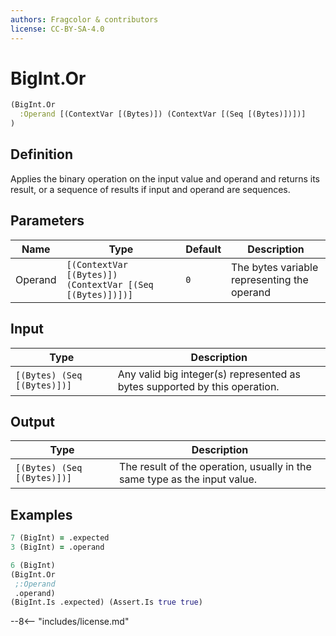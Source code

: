 ```yaml
---
authors: Fragcolor & contributors
license: CC-BY-SA-4.0
---
```



# BigInt.Or

```clojure
(BigInt.Or
  :Operand [(ContextVar [(Bytes)]) (ContextVar [(Seq [(Bytes)])])]
)
```


## Definition

Applies the binary operation on the input value and operand and returns its result, or a sequence of results if input and operand are sequences.


## Parameters

| Name | Type | Default | Description |
|------|------|---------|-------------|
| Operand | `[(ContextVar [(Bytes)]) (ContextVar [(Seq [(Bytes)])])]` | `0` | The bytes variable representing the operand |


## Input

| Type | Description |
|------|-------------|
| `[(Bytes) (Seq [(Bytes)])]` | Any valid big integer(s) represented as bytes supported by this operation. |


## Output

| Type | Description |
|------|-------------|
| `[(Bytes) (Seq [(Bytes)])]` | The result of the operation, usually in the same type as the input value. |


## Examples

```clojure
7 (BigInt) = .expected
3 (BigInt) = .operand

6 (BigInt)
(BigInt.Or
 ;:Operand
 .operand)
(BigInt.Is .expected) (Assert.Is true true)
```


--8<-- "includes/license.md"
